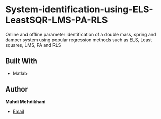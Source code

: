 # System-identification-using-ELS-LeastSQR-LMS-PA-RLS
Online and offline parameter identification of a double mass, spring and damper system using popular regression methods such as ELS, Least squares, LMS, PA and RLS

## Built With

- Matlab


## Author

**Mahdi Mehdikhani**
- [Email](mailto:mahdi.mehdikhani@gmail.com?subject=Hi "Hi!")

